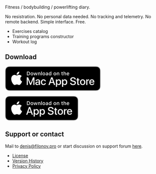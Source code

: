 Fitness / bodybuilding / powerlifting diary.

No resistration. No personal data needed. No tracking and telemetry. No remote backend. Simple interface. Free.

- Exercises catalog
- Training programs constructor
- Workout log

## Download

[![alt text](images/Download_on_the_Mac_App_Store_Badge_US-UK_RGB_blk_092917.svg "Download on the Mac App Store")](https://apps.apple.com/se/app/no-pain-no-gain/id1580584449?l=en) 

[![alt text](images/Download_on_the_App_Store_Badge_US-UK_RGB_blk_092917.svg "Download on the App Store")](https://apps.apple.com/se/app/no-pain-no-gain/id1580584449?l=en)

## Support or contact

Mail to [denis@filonov.pro](mailto://denis@filonov.pro) or start discussion on support forum [here](https://github.com/filonov/npng-site/discussions).

- [License](LICENSE.md)
- [Version History](CHANGELOG.md) 
- [Privacy Policy](PRIVACY.md)